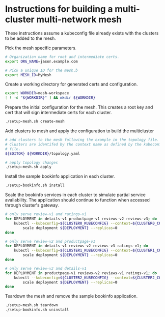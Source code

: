# Instructions for building a multi-cluster multi-network mesh

These instructions assume a kubeconfig file already exists with the clusters to
be added to the mesh.

Pick the mesh specific parameters.

```bash
# Organization name for root and intermediate certs.
export ORG_NAME=jason.example.com

# Pick a unique ID for the mesh.b
export MESH_ID=MyMesh
```

Create a working directory for generated certs and configuration.

```bash
export WORKDIR=mesh-workspace
[ ! -d "${WORKDIR}" ] && mkdir ${WORKDIR}
```

Prepare the initial configuration for the mesh. This creates a root key and cert
that will sign intermediate certs for each cluster.

```bash
./setup-mesh.sh create-mesh
```

Add clusters to mesh and apply the configuration to build the multicluster

```bash
# add clusters to the mesh following the example in the topology file.
# Clusters are identifed by the context name as defined by the kubeconfig
# file.
${EDITOR} ${WORKDIR}/topology.yaml

# apply topology changes
./setup-mesh.sh apply
```

Install the sample bookinfo application in each cluster.

```bash
./setup-bookinfo.sh install
```

Scale the bookinfo services in each cluster to simulate partial service
availability. The application should continue to function when accessed through
cluster's gateway.

```bash
# only serve review-v1 and ratings-v1
for DEPLOYMENT in details-v1 productpage-v1 reviews-v2 reviews-v3; do
    kubectl --kubeconfig=${CLUSTER0_KUBECONFIG} --context=${CLUSTER0_CONTEXT} \
        scale deployment ${DEPLOYMENT} --replicas=0
done

# only serve review-v2 and productpage-v1
for DEPLOYMENT in details-v1 reviews-v2 reviews-v3 ratings-v1; do
    kubectl --kubeconfig=${CLUSTER1_KUBECONFIG} --context=${CLUSTER1_CONTEXT} \
        scale deployment ${DEPLOYMENT} --replicas=0
done

# only serve review-v3 and details-v1
for DEPLOYMENT in productpage-v1 reviews-v2 reviews-v1 ratings-v1; do
    kubectl --kubeconfig=${CLUSTER2_KUBECONFIG} --context=${CLUSTER2_CONTEXT} \
        scale deployment ${DEPLOYMENT} --replicas=0
done
```

Teardown the mesh and remove the sample bookinfo application.

```bash
./setup-mesh.sh teardown
./setup-bookinfo.sh uninstall
```
